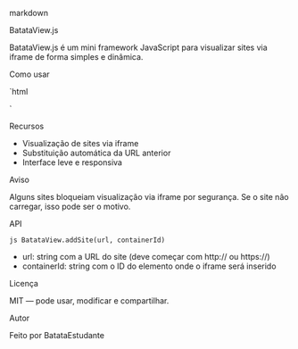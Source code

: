 markdown

BatataView.js

BatataView.js é um mini framework JavaScript para visualizar sites via iframe de forma simples e dinâmica.

Como usar

`html
<script src="https://seuusuario.github.io/BatataView/batataview.js"></script>
<div id="meuPainel"></div>
<script>
  BatataView.addSite('https://example.com', 'meuPainel');
</script>
`

Recursos

- Visualização de sites via iframe
- Substituição automática da URL anterior
- Interface leve e responsiva

Aviso

Alguns sites bloqueiam visualização via iframe por segurança. Se o site não carregar, isso pode ser o motivo.

API

`js
BatataView.addSite(url, containerId)
`

- url: string com a URL do site (deve começar com http:// ou https://)
- containerId: string com o ID do elemento onde o iframe será inserido

Licença

MIT — pode usar, modificar e compartilhar.

Autor

Feito por BatataEstudante
